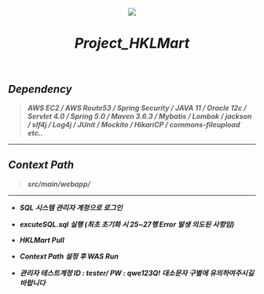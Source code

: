 <p align="center">
  <a href="https://github.com/jrdev4102/Project_HKL"><img src="https://user-images.githubusercontent.com/71188307/101260354-9628fc80-3772-11eb-99fc-8ce0923dca57.png"></a>
  <h1 align="center"><b><i>Project_HKLMart<br><br>
  </i><b></h1>
</p>

## *Dependency*</center>
> *AWS EC2 / AWS Route53 / Spring Security / JAVA 11 / Oracle 12c / Servlet 4.0 / Spring 5.0 / Maven 3.6.3 / Mybatis / Lombok / jackson / slf4j / Log4j / JUnit / Mockito / HikariCP / commons-fileupload etc..*

---

## *Context Path*</center>
> *src/main/webapp/*

---


+ *SQL 시스템 관리자 계정으로 로그인*

+ *excuteSQL.sql 실행 (최초 초기화 시 25~27행 Error 발생 의도된 사항임)*

+ *HKLMart Pull*  

+ *Context Path 설정 후 WAS Run*

+ *관리자 테스트계정 ID : tester/ PW : qwe123Q! 대소문자 구별에 유의하여주시길 바랍니다*


